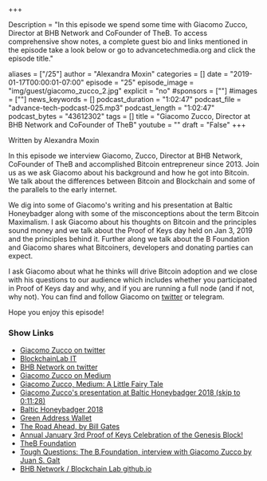 +++

Description = "In this episode we spend some time with Giacomo Zucco, Director at BHB Network and CoFounder of TheB. To access comprehensive show notes, a complete guest bio and links mentioned in the episode take a look below or go to advancetechmedia.org and click the episode title."

aliases = ["/25"]
author = "Alexandra Moxin"
categories = []
date = "2019-01-17T00:00:01-07:00"
episode = "25"
episode_image = "img/guest/giacomo_zucco_2.jpg"
explicit = "no"
#sponsors = [""]
#images = [""]
news_keywords = []
podcast_duration = "1:02:47"
podcast_file = "advance-tech-podcast-025.mp3"
podcast_length = "1:02:47"
podcast_bytes = "43612302"
tags = []
title = "Giacomo Zucco, Director at BHB Network and CoFounder of TheB"
youtube = ""
draft = "False"
+++

Written by Alexandra Moxin

In this episode we interview Giacomo, Zucco, Director at BHB Network, CoFounder of TheB and accomplished Bitcoin entrepreneur since 2013. Join us as we ask Giacomo about his background and how he got into Bitcoin. We talk about the differences between Bitcoin and Blockchain and some of the parallels to the early internet.

We dig into some of Giacomo's writing and his presentation at Baltic Honeybadger along with some of the misconceptions about the term Bitcoin Maximalism. I ask Giacomo about his thoughts on Bitcoin and the principles sound money and we talk about the Proof of Keys day held on Jan 3, 2019 and the principles behind it. Further along we talk about the B Foundation and Giacomo shares what Bitcoiners, developers and donating parties can expect. 

I ask Giacomo about what he thinks will drive Bitcoin adoption and we close with his questions to our audience which includes whether you participated in Proof of Keys day and why, and if you are running a full node (and if not, why not). You can find and follow Giacomo on [twitter](https://twitter.com/giacomozucco) or telegram. 

Hope you enjoy this episode!

### Show Links

* [Giacomo Zucco on twitter](https://twitter.com/giacomozucco)
* [BlockchainLab IT](https://www.blockchainlab.it/)
* [BHB Network on twitter](https://twitter.com/BHBnetwork)
* [Giacomo Zucco on Medium](https://medium.com/@giacomozucco83)
* [Giacomo Zucco, Medium: A Little Fairy Tale](https://medium.com/@giacomozucco83/a-little-fairy-tale-9d204a400eba)
* [Giacomo Zucco's presentation at Baltic Honeybadger 2018 (skip to 0:11:28)](https://www.youtube.com/watch?v=D2WXxgZ8h-0)
* [Baltic Honeybadger 2018](https://bh2018.hodlhodl.com/)
* [Green Address Wallet](https://greenaddress.it/en/)
* [The Road Ahead, by Bill Gates](https://en.wikipedia.org/wiki/The_Road_Ahead_(Bill_Gates_book))
* [Annual January 3rd Proof of Keys Celebration of the Genesis Block!](https://www.proofofkeys.com/)
* [TheB Foundation](https://theb.foundation/)
* [Tough Questions: The B.Foundation, interview with Giacomo Zucco by Juan S. Galt](https://medium.com/@eljuangalt/giacomo-zucco-risks-plan-of-the-b-foundation-bitcoin-f9e9a418827f)
* [BHB Network / Blockchain Lab github.io](https://bhbnetwork.github.io/website/)
